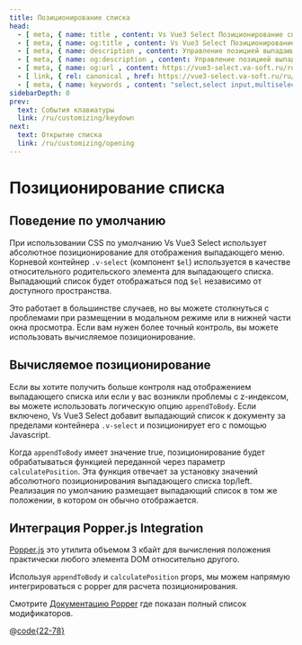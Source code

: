 ```yaml
---
title: Позиционирование списка
head:
  - [ meta, { name: title , content: Vs Vue3 Select Позиционирование списка} ]
  - [ meta, { name: og:title , content: Vs Vue3 Select Позиционирование списка} ]
  - [ meta, { name: description , content: Управление позицией выпадающего списка в компоненте Vs Vue3 Select} ]
  - [ meta, { name: og:description , content: Управление позицией выпадающего списка в компоненте Vs Vue3 Select} ]
  - [ meta, { name: og:url , content: https://vue3-select.va-soft.ru/ru/customizing/positioning/ } ]
  - [ link, { rel: canonical , href: https://vue3-select.va-soft.ru/ru/customizing/positioning/ } ]
  - [ meta, { name: keywords , content: "select,select input,multiselect,vue,vue3,vue3 component,vue3 select,dropdown,dropdown position"} ]
sidebarDepth: 0
prev:
  text: События клавиатуры
  link: /ru/customizing/keydown
next:
  text: Открытие списка
  link: /ru/customizing/opening
---
```


# Позиционирование списка

## Поведение по умолчанию

При использовании CSS по умолчанию Vs Vue3 Select использует абсолютное позиционирование для отображения выпадающего 
меню. Корневой контейнер `.v-select` (компонент `$el`) используется в качестве относительного родительского элемента 
для выпадающего списка. Выпадающий список будет отображаться под `$el` независимо от доступного пространства.

Это работает в большинстве случаев, но вы можете столкнуться с проблемами при размещении в модальном режиме или в нижней
части окна просмотра. Если вам нужен более точный контроль, вы можете использовать вычисляемое позиционирование.

## Вычисляемое позиционирование

Если вы хотите получить больше контроля над отображением выпадающего списка или если у вас возникли проблемы с z-индексом, вы можете использовать логическую опцию `appendToBody`. Если включено, Vs Vue3 Select добавит выпадающий список к документу за пределами контейнера `.v-select` и позиционирует его с помощью Javascript.

Когда `appendToBody` имеет значение true, позиционирование будет обрабатываться функцией переданной через параметр 
`calculatePosition`. Эта функция отвечает за установку значений абсолютного позиционирования выпадающего списка 
top/left. Реализация по умолчанию размещает выпадающий список в том же положении, в котором он обычно отображается.

## Интеграция Popper.js Integration

[Popper.js](https://popper.js.org/) это утилита объемом 3 кбайт для вычисления положения практически любого элемента DOM относительно другого.

Используя `appendToBody` и `calculatePosition` props, мы можем напрямую интегрироваться с popper для расчета 
позиционирования.

<PositionedWithPopper />

Смотрите [Документацию Popper](https://popper.js.org/docs/v2/modifiers/) где показан полный список модификаторов.

@[code{22-78}](../../../.vuepress/components/PositionedWithPopper.vue) 